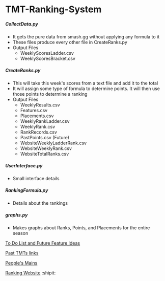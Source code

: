 # TMT-Ranking-System

 
##### CollectData.py
- It gets the pure data from smash.gg without applying any formula to it
- These files produce every other file in CreateRanks.py
- Output Files
 	- WeeklyScoresLadder.csv
 	- WeeklyScoresBracket.csv
 
##### CreateRanks.py
- This will take this week's scores from a text file and add it to the total
- It will assign some type of formula to determine points. It will then use those points to determine a ranking
- Output Files
	- WeeklyResults.csv
	- Features.csv
	- Placements.csv
	- WeeklyRankLadder.csv
	- WeeklyRank.csv
	- RankRecords.csv
	- PastPoints.csv (Future)
	- WebsiteWeeklyLadderRank.csv
	- WebsiteWeeklyRank.csv
	- WebsiteTotalRanks.csv
	


##### UserInterface.py
- Small interface details

##### RankingFormula.py
- Details about the rankings

##### graphs.py
- Makes graphs about Ranks, Points, and Placements for the entire season

 
 [To Do List and Future Feature Ideas](https://docs.google.com/document/d/1aHgE6YX5nf8FrP0W4hysDb9TuxMNkKI6R7AvGE5YeJI/edit?usp=sharing)
 
 [Past TMTs links](https://docs.google.com/document/d/1Ze3aTZklszRjjHdqVtS7hS2tbIED5M_s3A5Vy_1_P6k/edit?usp=sharing)
 
 [People's Mains](https://docs.google.com/spreadsheets/d/1Shm6NOZ2m3Pm1QA9ETA8CdUAJfbqA0Vl3DEPIoTtYrc/edit?usp=sharing)
 
 [Ranking Website](https://ucimelee.wixsite.com/tmtmelee)
 :shipit:
 
 
